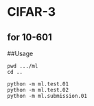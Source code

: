 # CIFAR-3
## for 10-601

##Usage

    pwd .../ml
    cd ..

    python -m ml.test.01
    python -m ml.test.02
    python -m ml.submission.01
